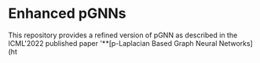 # Enhanced pGNNs
This repository provides a refined version of pGNN as described in the ICML'2022 published paper '**[p-Laplacian Based Graph Neural Networks](ht